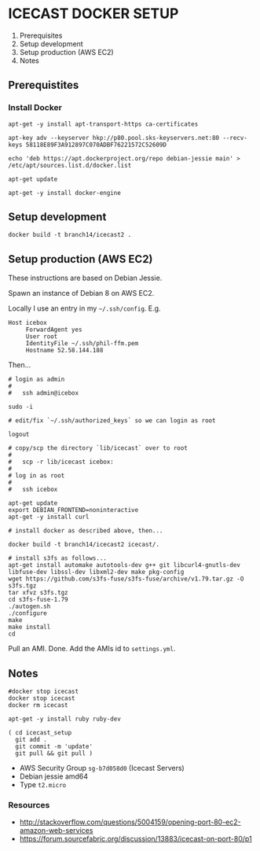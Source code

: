 ICECAST DOCKER SETUP
====================

1. Prerequisites
2. Setup development
3. Setup production (AWS EC2)
4. Notes


Prerequistites
--------------

### Install Docker

```
apt-get -y install apt-transport-https ca-certificates

apt-key adv --keyserver hkp://p80.pool.sks-keyservers.net:80 --recv-keys 58118E89F3A912897C070ADBF76221572C52609D

echo 'deb https://apt.dockerproject.org/repo debian-jessie main' > /etc/apt/sources.list.d/docker.list

apt-get update

apt-get -y install docker-engine
```


Setup development
-----------------

```
docker build -t branch14/icecast2 .
```


Setup production (AWS EC2)
--------------------------

These instructions are based on Debian Jessie.

Spawn an instance of Debian 8 on AWS EC2.

Locally I use an entry in my `~/.ssh/config`. E.g.

```
Host icebox
     ForwardAgent yes
     User root
     IdentityFile ~/.ssh/phil-ffm.pem
     Hostname 52.58.144.188

```

Then...


```
# login as admin
#
#   ssh admin@icebox

sudo -i

# edit/fix `~/.ssh/authorized_keys` so we can login as root

logout

# copy/scp the directory `lib/icecast` over to root
#
#   scp -r lib/icecast icebox:
#
# log in as root
#
#   ssh icebox

apt-get update
export DEBIAN_FRONTEND=noninteractive
apt-get -y install curl

# install docker as described above, then...

docker build -t branch14/icecast2 icecast/.

# install s3fs as follows...
apt-get install automake autotools-dev g++ git libcurl4-gnutls-dev libfuse-dev libssl-dev libxml2-dev make pkg-config
wget https://github.com/s3fs-fuse/s3fs-fuse/archive/v1.79.tar.gz -O s3fs.tgz
tar xfvz s3fs.tgz
cd s3fs-fuse-1.79
./autogen.sh
./configure
make
make install
cd
```

Pull an AMI. Done. Add the AMIs id to `settings.yml`.


Notes
-----

```
#docker stop icecast
docker stop icecast
docker rm icecast

apt-get -y install ruby ruby-dev

( cd icecast_setup
  git add .
  git commit -m 'update'
  git pull && git pull )
```

* AWS Security Group `sg-b7d058d0` (Icecast Servers)
* Debian jessie amd64
* Type `t2.micro`

### Resources

* http://stackoverflow.com/questions/5004159/opening-port-80-ec2-amazon-web-services
* https://forum.sourcefabric.org/discussion/13883/icecast-on-port-80/p1
